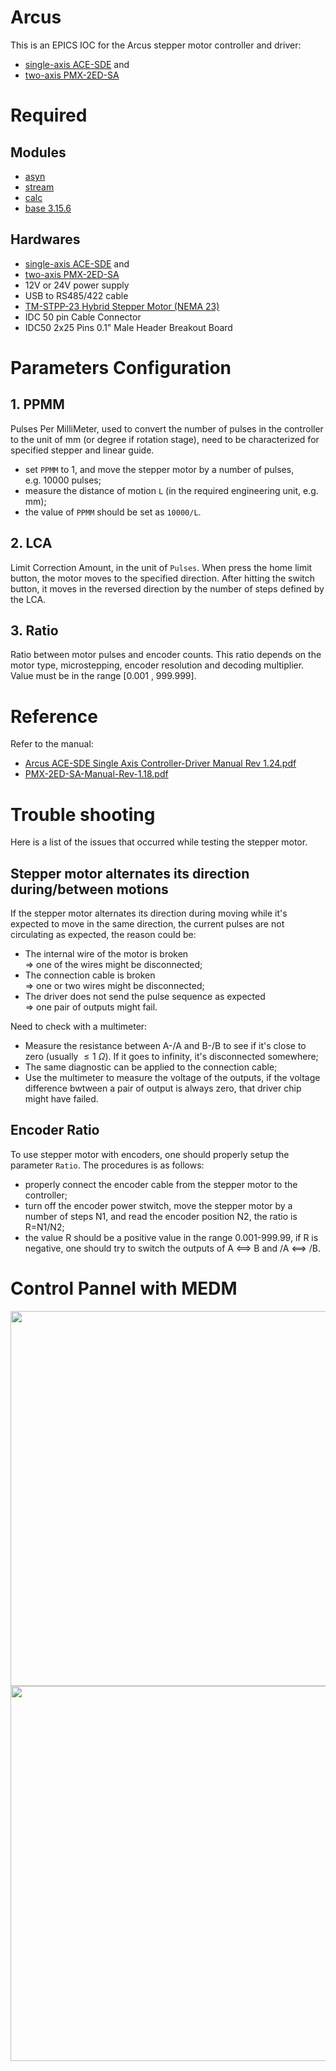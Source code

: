 # Arcus

This is an EPICS IOC for the Arcus stepper motor controller and driver: 
- [single-axis ACE-SDE](https://www.arcus-technology.com/products/single-axis-motion-controller/1-axis-usb-controller-plus-driver) and 
- [two-axis PMX-2ED-SA](https://www.arcus-technology.com/products/multi-axis-motion-controller/2-axis-usb-controller-plus-driver/)

# Required 
## Modules
- [asyn](https://github.com/epics-modules/asyn)
- [stream](https://github.com/epics-modules/stream)
- [calc](https://github.com/epics-modules/calc)
- [base 3.15.6](https://epics-controls.org/resources-and-support/base/series-3-15/3-15-6/)

## Hardwares
- [single-axis ACE-SDE](https://www.arcus-technology.com/products/single-axis-motion-controller/1-axis-usb-controller-plus-driver) and 
- [two-axis PMX-2ED-SA](https://www.arcus-technology.com/products/multi-axis-motion-controller/2-axis-usb-controller-plus-driver/)
- 12V or 24V power supply
- USB to RS485/422 cable
- [TM-STPP-23 Hybrid Stepper Motor (NEMA 23)](https://www.arcus-technology.com/products/stepper-motors/tm-stpp-23/)
- IDC 50 pin Cable Connector
- IDC50 2x25 Pins 0.1" Male Header Breakout Board

# Parameters Configuration
## 1. PPMM  

Pulses Per MilliMeter, used to convert the number of pulses in the 
controller to the unit of mm (or degree if rotation stage), need to 
be characterized for specified stepper and linear guide.
- set `PPMM` to 1, and move the stepper motor by a number of pulses,  
e.g. 10000 pulses;
- measure the distance of motion `L` (in the required engineering 
unit, e.g. mm);
- the value of `PPMM` should be set as `10000/L`.

## 2. LCA

Limit Correction Amount, in the unit of `Pulses`. When press the home 
limit button, the motor moves to the specified direction. After 
hitting the switch button, it moves in the reversed direction by the 
number of steps defined by the LCA. 

## 3. Ratio

Ratio between motor pulses and encoder counts. This ratio depends 
on the motor type, microstepping, encoder resolution and decoding 
multiplier. Value must be in the range [0.001 , 999.999].

# Reference
Refer to the manual:
- [Arcus ACE-SDE Single Axis Controller-Driver Manual Rev 1.24.pdf](https://github.com/WeiLi-Alpha/Arcus/blob/main/Manual/Arcus%20ACE-SDE%20Single%20Axis%20Controller-Driver%20Manual%20Rev%201.24.pdf)
- [PMX-2ED-SA-Manual-Rev-1.18.pdf](https://github.com/WeiLi-Alpha/Arcus/blob/main/Manual/PMX-2ED-SA-Manual-Rev-1.18.pdf)

# Trouble shooting
Here is a list of the issues that occurred while testing the stepper motor.
## Stepper motor alternates its direction during/between motions
If the stepper motor alternates its direction during moving 
while it's expected to move in the same direction, the current 
pulses are not circulating as expected, the reason could be:
- The internal wire of the motor is broken  
  => one of the wires might be disconnected;
- The connection cable is broken   
  => one or two wires might be disconnected;
- The driver does not send the pulse sequence as expected  
  => one pair of outputs might fail.

Need to check with a multimeter:
- Measure the resistance between A-/A and B-/B to see 
  if it's close to zero (usually $\le 1 ~\Omega$). If it goes 
  to infinity, it's disconnected somewhere;
- The same diagnostic can be applied to the connection cable;
- Use the multimeter to measure the voltage of the outputs,
  if the voltage difference bwtween a pair of output is always zero,
  that driver chip might have failed.

## Encoder Ratio
To use stepper motor with encoders, one should properly setup the 
parameter `Ratio`. The procedures is as follows:
- properly connect the encoder cable from the stepper motor to the 
controller;
- turn off the encoder power stwitch, move the stepper motor by a 
number of steps N1, and read the encoder position N2, the ratio is
R=N1/N2;
- the value R should be a positive value in the range 0.001-999.99, 
if R is negative, one should try to switch the outputs of A <==> B 
and /A <==> /B.

# Control Pannel with MEDM
<center>
    <img src="https://github.com/WeiLi-Alpha/Arcus/blob/main/Manual/Motor_ACE-ADE_Full.png" height="600"/><img src="https://github.com/WeiLi-Alpha/Arcus/blob/main/Manual/Motor_PMX-2ED-SA_Full.png" height="600"/></center>

